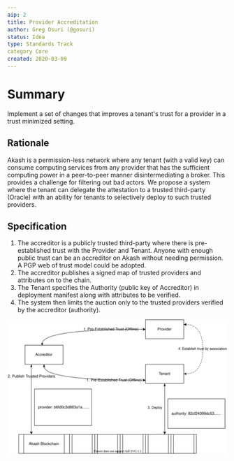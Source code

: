 ```yaml
---
aip: 2
title: Provider Accreditation
author: Greg Osuri (@gosuri)
status: Idea
type: Standards Track
category Core
created: 2020-03-09
---
```


# Summary
Implement a set of changes that improves a tenant's trust for a provider in a trust minimized setting.


## Rationale
Akash is a permission-less network where any tenant (with a valid key) can consume computing services from any provider that has the sufficient computing power in a peer-to-peer manner disintermediating a broker. This provides a challenge for filtering out bad actors. We propose a system where the tenant can delegate the attestation to a trusted third-party (Oracle) with an ability for tenants to selectively deploy to such trusted providers. 

## Specification

1. The accreditor is a publicly trusted third-party where there is pre-established trust with the Provider and Tenant. Anyone with enough public trust can be an accreditor on Akash without needing permission. A PGP web of trust model could be adopted.
2. The accreditor publishes a signed map of trusted providers and attributes on to the chain.
3. The Tenant specifies the Authority (public key of Accreditor) in deployment manifest along with attributes to be verified.
4. The system then limits the auction only to the trusted providers verified by the accreditor (authority).

![Provider accredation](../assets/aip-2/wot.svg)
